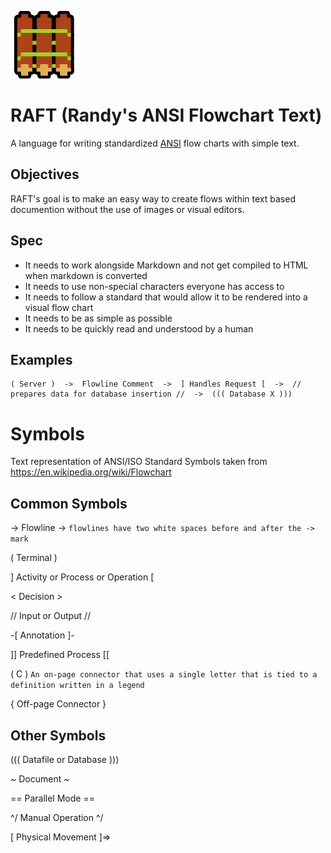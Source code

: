 ![RAFT](RAFT.png "RAFT")

# RAFT (Randy's ANSI Flowchart Text)
A language for writing standardized [ANSI](https://www.ansi.org/) flow charts with simple text.

## Objectives

RAFT's goal is to make an easy way to create flows within text based documention without the use of images or visual editors. 

## Spec

* It needs to work alongside Markdown and not get compiled to HTML when markdown is converted
* It needs to use non-special characters everyone has access to
* It needs to follow a standard that would allow it to be rendered into a visual flow chart
* It needs to be as simple as possible
* It needs to be quickly read and understood by a human

## Examples
```
( Server )  ->  Flowline Comment  ->  ] Handles Request [  ->  // prepares data for database insertion //  ->  ((( Database X )))
```
# Symbols

Text representation of ANSI/ISO Standard Symbols taken from https://en.wikipedia.org/wiki/Flowchart

## Common Symbols

 ->  Flowline  -> `flowlines have two white spaces before and after the -> mark`

( Terminal )

] Activity or Process or Operation [

< Decision >

// Input or Output //

-[ Annotation ]-

]] Predefined Process [[

( C ) `An on-page connector that uses a single letter that is tied to a definition written in a legend`

{ Off-page Connector }

## Other Symbols

((( Datafile or Database )))

~ Document ~

== Parallel Mode ==

^/ Manual Operation ^/

[ Physical Movement ]=>
